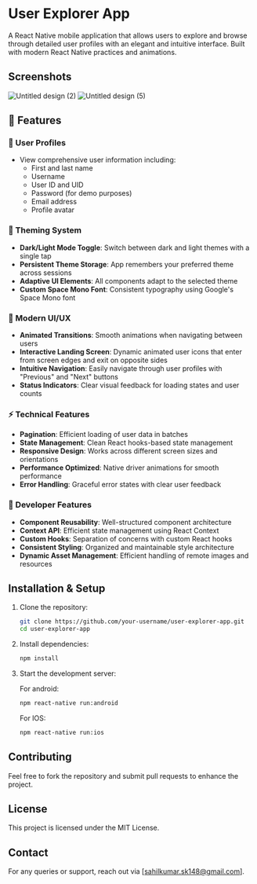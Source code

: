 # User Explorer App
 
 A React Native mobile application that allows users to explore and browse through detailed user profiles with an elegant and intuitive interface. Built with modern React Native practices and animations.
 
 ## Screenshots
 ![Untitled design (2)](https://github.com/user-attachments/assets/e4390805-754d-4595-b860-a75216e1bfe0)
 ![Untitled design (5)](https://github.com/user-attachments/assets/83ebeee8-5320-41d6-8900-4d58f738138d)
 
 ## 📱 Features
 
 ### 👤 User Profiles
 - View comprehensive user information including:
   - First and last name
   - Username
   - User ID and UID
   - Password (for demo purposes)
   - Email address
   - Profile avatar
 
 ### 🎨 Theming System
 - **Dark/Light Mode Toggle**: Switch between dark and light themes with a single tap
 - **Persistent Theme Storage**: App remembers your preferred theme across sessions
 - **Adaptive UI Elements**: All components adapt to the selected theme
 - **Custom Space Mono Font**: Consistent typography using Google's Space Mono font
 
 ### 🌟 Modern UI/UX
 - **Animated Transitions**: Smooth animations when navigating between users
 - **Interactive Landing Screen**: Dynamic animated user icons that enter from screen edges and exit on opposite sides
 - **Intuitive Navigation**: Easily navigate through user profiles with "Previous" and "Next" buttons
 - **Status Indicators**: Clear visual feedback for loading states and user counts
 
 ### ⚡ Technical Features
 - **Pagination**: Efficient loading of user data in batches
 - **State Management**: Clean React hooks-based state management
 - **Responsive Design**: Works across different screen sizes and orientations
 - **Performance Optimized**: Native driver animations for smooth performance
 - **Error Handling**: Graceful error states with clear user feedback
 
 ### 🔧 Developer Features
 - **Component Reusability**: Well-structured component architecture
 - **Context API**: Efficient state management using React Context
 - **Custom Hooks**: Separation of concerns with custom React hooks
 - **Consistent Styling**: Organized and maintainable style architecture
 - **Dynamic Asset Management**: Efficient handling of remote images and resources
 
 ## Installation & Setup
 1. Clone the repository:
    ```sh
    git clone https://github.com/your-username/user-explorer-app.git
    cd user-explorer-app
    ```
 2. Install dependencies:
    ```sh
    npm install
    ```
 3. Start the development server:
    
    For android:
    ```sh
    npm react-native run:android
    ```
    For IOS:
    ```sh
    npm react-native run:ios
    ```
 
 
 ## Contributing
 Feel free to fork the repository and submit pull requests to enhance the project.
 
 ## License
 This project is licensed under the MIT License.
 
 ## Contact
 For any queries or support, reach out via [sahilkumar.sk148@gmail.com].